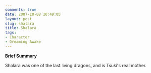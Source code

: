 ```yaml
---
comments: true
date: 2007-10-08 10:49:05
layout: post
slug: shalara
title: Shalara
tags:
- Character
- Dreaming Awake
---
```


<p><b>Brief Summary</b></p>
<p>Shalara was one of the last living dragons, and is Tsuki&#039;s real mother.</p>
